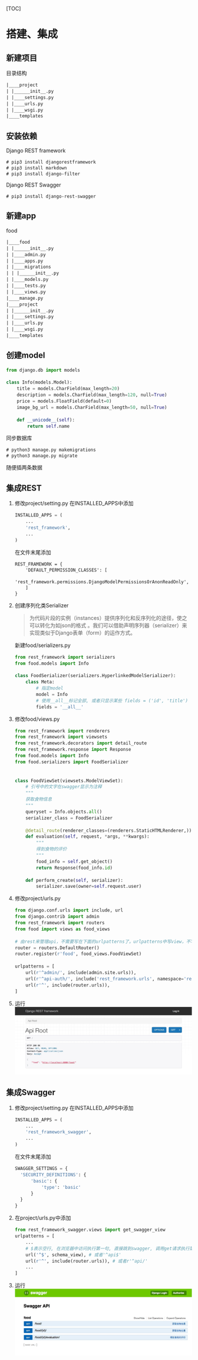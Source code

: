 [TOC]
# 搭建、集成
## 新建项目
目录结构

```txt
|____project
| |______init__.py
| |____settings.py
| |____urls.py
| |____wsgi.py
|____templates
```

## 安装依赖
Django REST framework

```shell
# pip3 install djangorestframework
# pip3 install markdown      
# pip3 install django-filter  
```

Django REST Swagger

```shell
# pip3 install django-rest-swagger
```

## 新建app 
food
```txt
|____food
| |______init__.py
| |____admin.py
| |____apps.py
| |____migrations
| | |______init__.py
| |____models.py
| |____tests.py
| |____views.py
|____manage.py
|____project
| |______init__.py
| |____settings.py
| |____urls.py
| |____wsgi.py
|____templates

```

## 创建model

```python
from django.db import models

class Info(models.Model):
    title = models.CharField(max_length=20)
    description = models.CharField(max_length=120, null=True)
    price = models.FloatField(default=0)
    image_bg_url = models.CharField(max_length=50, null=True)

    def __unicode__(self):
        return self.name
```

同步数据库

```shell
# python3 manage.py makemigrations
# python3 manage.py migrate
```
随便插两条数据

## 集成REST
1. 修改project/setting.py
	在INSTALLED_APPS中添加
	
	```python
	INSTALLED_APPS = (
		...
		'rest_framework',
		...
	)

	```
	
	在文件末尾添加
	
	```
	REST_FRAMEWORK = {
		'DEFAULT_PERMISSION_CLASSES': [
			'rest_framework.permissions.DjangoModelPermissionsOrAnonReadOnly',
		]
	}
	```

2. 创建序列化类Serializer
	> 为代码片段的实例（instances）提供序列化和反序列化的途径，使之可以转化为如json的格式 。我们可以借助声明序列器（serializer）来实现类似于Django表单（form）的运作方式。
	
	新建food/serializers.py

	```python
	from rest_framework import serializers
	from food.models import Info
	
	class FoodSerializer(serializers.HyperlinkedModelSerializer):
	    class Meta:
	        # 指定model
	        model = Info
	        # 使用__all__标记全部, 或者只显示某些 fields = ('id', 'title')
	        fields = '__all__'
	```
	
3. 修改food/views.py

	```python
	from rest_framework import renderers
	from rest_framework import viewsets
	from rest_framework.decorators import detail_route
	from rest_framework.response import Response
	from food.models import Info
	from food.serializers import FoodSerializer
	
	
	class FoodViewSet(viewsets.ModelViewSet):
	    # 引号中的文字在swagger显示为注释
	    """
	    获取食物信息
	    """
	    queryset = Info.objects.all()
	    serializer_class = FoodSerializer
	
	    @detail_route(renderer_classes=(renderers.StaticHTMLRenderer,))
	    def evaluation(self, request, *args, **kwargs):
	        """
	        得到食物的评价
	        """
	        food_info = self.get_object()
	        return Response(food_info.id)
	
	    def perform_create(self, serializer):
	        serializer.save(owner=self.request.user)
	```

4. 修改project/urls.py

	```python
	from django.conf.urls import include, url
	from django.contrib import admin
	from rest_framework import routers
	from food import views as food_views

	# 由rest来管理api，不需要写在下面的urlpatterns了。urlpatterns中写view，不写api
	router = routers.DefaultRouter()
	router.register(r'food', food_views.FoodViewSet)
	
	urlpatterns = [
  		url(r'^admin/', include(admin.site.urls)),
  		url(r'^api-auth/', include('rest_framework.urls', namespace='rest_framework')),
  		url(r'^', include(router.urls)),
  	]
	```

5. 运行
![](media/14810069646519.jpg)

## 集成Swagger
1. 修改project/setting.py
	在INSTALLED_APPS中添加
	
	```python
	INSTALLED_APPS = (
		...
		'rest_framework_swagger',
		...
	)

	```
	
	在文件末尾添加
	
	```python
	SWAGGER_SETTINGS = {
  	  'SECURITY_DEFINITIONS': {
  	      'basic': {
  	          'type': 'basic'
  	      }
  	  }
	}
	```
2. 在project/urls.py中添加
	```python
	from rest_framework_swagger.views import get_swagger_view
	urlpatterns = [
		...
		# $表示空行, 在浏览器中访问执行第一句, 直接跳到swagger, 调用get请求执行第二句
		url('^$', schema_view), # 或者'^api$'
		url(r'^', include(router.urls)), # 或者r'^api/'
		...
	]
	```
3. 运行
	![](media/14810074640060.jpg)



